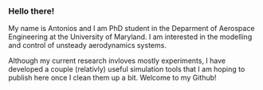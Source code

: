 ### Hello there!
My name is Antonios and I am PhD student in the Deparment of Aerospace Engineering at the University of Maryland. I am interested in the modelling and control of unsteady aerodynamics systems. 

Although my current research invloves mostly experiments, I have developed a couple (relativly) useful simulation tools that I am hoping to publish here once I clean them up a bit. Welcome to my Github! 


<!--
**antoniosgeme/antoniosgeme** is a ✨ _special_ ✨ repository because its `README.md` (this file) appears on your GitHub profile.

Here are some ideas to get you started:

- 🔭 I’m currently working on ...
- 🌱 I’m currently learning ...
- 👯 I’m looking to collaborate on ...
- 🤔 I’m looking for help with ...
- 💬 Ask me about ...
- 📫 How to reach me: ...
- 😄 Pronouns: ...
- ⚡ Fun fact: ...
-->
